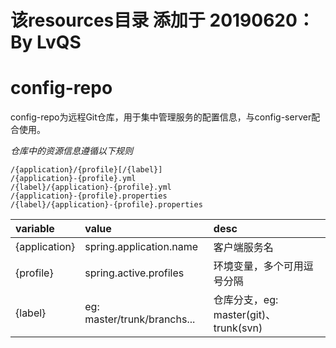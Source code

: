 # 该resources目录 添加于 20190620：By LvQS

# config-repo
config-repo为远程Git仓库，用于集中管理服务的配置信息，与config-server配合使用。

_仓库中的资源信息遵循以下规则_  

``` 
/{application}/{profile}[/{label}]
/{application}-{profile}.yml
/{label}/{application}-{profile}.yml
/{application}-{profile}.properties
/{label}/{application}-{profile}.properties
```

| variable | value | desc |  
| :--- | :--- | :--- |   
| {application} | spring.application.name | 客户端服务名 |  
| {profile} | spring.active.profiles | 环境变量，多个可用逗号分隔 | 
| {label} | eg: master/trunk/branchs... | 仓库分支，eg: master(git)、trunk(svn) |  